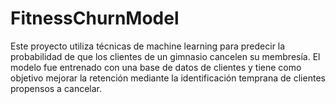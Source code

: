 # FitnessChurnModel
Este proyecto utiliza técnicas de machine learning para predecir la probabilidad de que los clientes de un gimnasio cancelen su membresía. El modelo fue entrenado con una base de datos de clientes y tiene como objetivo mejorar la retención mediante la identificación temprana de clientes propensos a cancelar.
